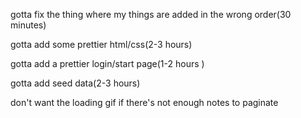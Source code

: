 gotta fix the thing where my things are added in the wrong order(30 minutes)

gotta add some prettier html/css(2-3 hours)

gotta add a prettier login/start page(1-2 hours )

gotta add seed data(2-3 hours)

don't want the loading gif if there's not enough notes to paginate
